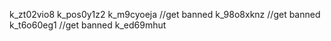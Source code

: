 k_zt02vio8
k_pos0y1z2
k_m9cyoeja //get banned
k_98o8xknz //get banned
k_t6o60eg1 //get banned
k_ed69mhut